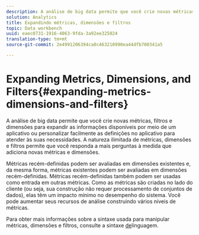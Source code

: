```yaml
---
description: A análise de big data permite que você crie novas métricas, filtros e dimensões para expandir as informações disponíveis por meio de um aplicativo ou personalizar facilmente as definições no aplicativo para atender às suas necessidades. A natureza ilimitada de métricas, dimensões e filtros permite que você responda a mais perguntas à medida que adiciona novas métricas e dimensões.
solution: Analytics
title: Expandindo métricas, dimensões e filtros
topic: Data workbench
uuid: eaec0731-1916-4063-9fda-3a92ee325024
translation-type: tm+mt
source-git-commit: 2e4991206394ca0c463210990ea44dfb700341a5

---
```



# Expanding Metrics, Dimensions, and Filters{#expanding-metrics-dimensions-and-filters}

A análise de big data permite que você crie novas métricas, filtros e dimensões para expandir as informações disponíveis por meio de um aplicativo ou personalizar facilmente as definições no aplicativo para atender às suas necessidades. A natureza ilimitada de métricas, dimensões e filtros permite que você responda a mais perguntas à medida que adiciona novas métricas e dimensões.

Métricas recém-definidas podem ser avaliadas em dimensões existentes e, da mesma forma, métricas existentes podem ser avaliadas em dimensões recém-definidas. Métricas recém-definidas também podem ser usadas como entrada em outras métricas. Como as métricas são criadas no lado do cliente (ou seja, sua construção não requer processamento de conjuntos de dados), elas têm um impacto mínimo no desempenho do sistema. Você pode aumentar seus recursos de análise construindo vários níveis de métricas.

Para obter mais informações sobre a sintaxe usada para manipular métricas, dimensões e filtros, consulte a sintaxe [de](https://docs.adobe.com/content/help/en/data-workbench/using/client/qry-lang-syntx/c-qry-lang-syntx.html)linguagem.
